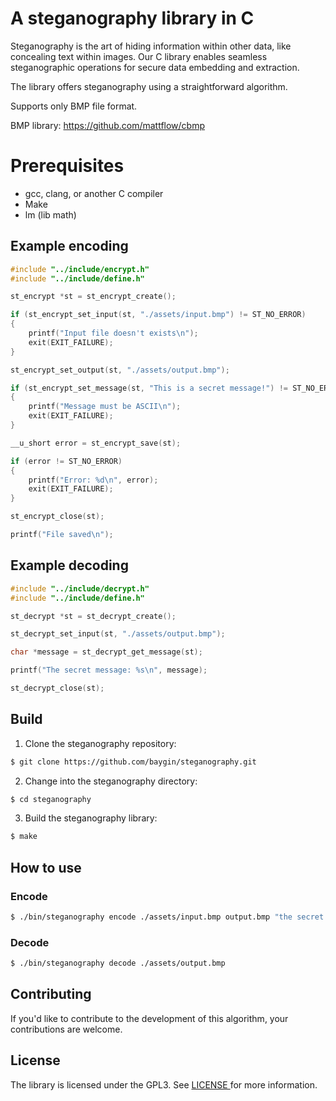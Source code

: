 # A steganography library in C

Steganography is the art of hiding information within other data, like concealing text within images. Our C library enables seamless steganographic operations for secure data embedding and extraction.

The library offers steganography using a straightforward algorithm.

Supports only BMP file format.

BMP library: <a href="https://github.com/mattflow/cbmp" target="_blank"> https://github.com/mattflow/cbmp </a>

# Prerequisites

- gcc, clang, or another C compiler
- Make
- lm (lib math)

## Example encoding

```c
#include "../include/encrypt.h"
#include "../include/define.h"

st_encrypt *st = st_encrypt_create();

if (st_encrypt_set_input(st, "./assets/input.bmp") != ST_NO_ERROR)
{
    printf("Input file doesn't exists\n");
    exit(EXIT_FAILURE);
}

st_encrypt_set_output(st, "./assets/output.bmp");

if (st_encrypt_set_message(st, "This is a secret message!") != ST_NO_ERROR)
{
    printf("Message must be ASCII\n");
    exit(EXIT_FAILURE);
}

__u_short error = st_encrypt_save(st);

if (error != ST_NO_ERROR)
{
    printf("Error: %d\n", error);
    exit(EXIT_FAILURE);
}

st_encrypt_close(st);

printf("File saved\n");
```

## Example decoding

```c
#include "../include/decrypt.h"
#include "../include/define.h"

st_decrypt *st = st_decrypt_create();

st_decrypt_set_input(st, "./assets/output.bmp");

char *message = st_decrypt_get_message(st);

printf("The secret message: %s\n", message);

st_decrypt_close(st);

```

## Build

1. Clone the steganography repository:

```bash
$ git clone https://github.com/baygin/steganography.git
```

2. Change into the steganography directory:

```bash
$ cd steganography
```

3. Build the steganography library:

```bash
$ make
```

## How to use

### Encode

```bash
$ ./bin/steganography encode ./assets/input.bmp output.bmp "the secret message"
```

### Decode

```bash
$ ./bin/steganography decode ./assets/output.bmp
```

## Contributing

If you'd like to contribute to the development of this algorithm, your contributions are welcome.

## License

The library is licensed under the GPL3. See <a href="https://github.com/baygin/steganography/blob/master/LICENSE" target="blank"> LICENSE </a> for more information.